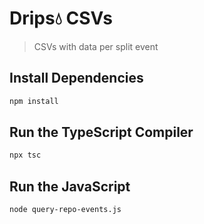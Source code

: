 # Drips💧 CSVs

> CSVs with data per split event

## Install Dependencies

```bash
npm install
```

## Run the TypeScript Compiler

```bash
npx tsc
```

## Run the JavaScript

```bash
node query-repo-events.js
```
